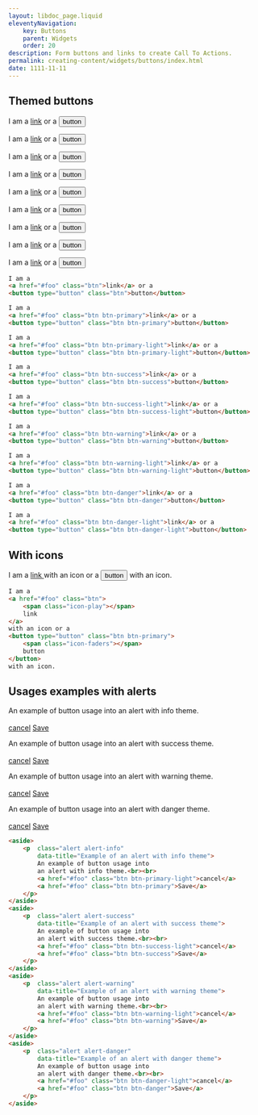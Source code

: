 ```yaml
---
layout: libdoc_page.liquid
eleventyNavigation:
    key: Buttons
    parent: Widgets
    order: 20
description: Form buttons and links to create Call To Actions.
permalink: creating-content/widgets/buttons/index.html
date: 1111-11-11
---
```

## Themed buttons

I am a 
<a href="#foo" class="btn">link</a> or a
<button type="button" class="btn">button</button>

I am a 
<a href="#foo" class="btn btn-primary">link</a> or a 
<button type="button" class="btn btn-primary">button</button>

I am a 
<a href="#foo" class="btn btn-primary-light">link</a> or a 
<button type="button" class="btn btn-primary-light">button</button>

I am a 
<a href="#foo" class="btn btn-success">link</a> or a 
<button type="button" class="btn btn-success">button</button>

I am a 
<a href="#foo" class="btn btn-success-light">link</a> or a 
<button type="button" class="btn btn-success-light">button</button>

I am a 
<a href="#foo" class="btn btn-warning">link</a> or a 
<button type="button" class="btn btn-warning">button</button>

I am a 
<a href="#foo" class="btn btn-warning-light">link</a> or a 
<button type="button" class="btn btn-warning-light">button</button>

I am a 
<a href="#foo" class="btn btn-danger">link</a> or a 
<button type="button" class="btn btn-danger">button</button>

I am a 
<a href="#foo" class="btn btn-danger-light">link</a> or a 
<button type="button" class="btn btn-danger-light">button</button>

```html
I am a 
<a href="#foo" class="btn">link</a> or a
<button type="button" class="btn">button</button>

I am a 
<a href="#foo" class="btn btn-primary">link</a> or a 
<button type="button" class="btn btn-primary">button</button>

I am a 
<a href="#foo" class="btn btn-primary-light">link</a> or a 
<button type="button" class="btn btn-primary-light">button</button>

I am a 
<a href="#foo" class="btn btn-success">link</a> or a 
<button type="button" class="btn btn-success">button</button>

I am a 
<a href="#foo" class="btn btn-success-light">link</a> or a 
<button type="button" class="btn btn-success-light">button</button>

I am a 
<a href="#foo" class="btn btn-warning">link</a> or a 
<button type="button" class="btn btn-warning">button</button>

I am a 
<a href="#foo" class="btn btn-warning-light">link</a> or a 
<button type="button" class="btn btn-warning-light">button</button>

I am a 
<a href="#foo" class="btn btn-danger">link</a> or a 
<button type="button" class="btn btn-danger">button</button>

I am a 
<a href="#foo" class="btn btn-danger-light">link</a> or a 
<button type="button" class="btn btn-danger-light">button</button>
```

## With icons

I am a 
<a href="#foo" class="btn">
    <span class="icon-play"></span> 
    link
</a>
with an icon or a 
<button type="button" class="btn btn-primary">
    <span class="icon-faders"></span>
    button
</button>
with an icon.

```html
I am a 
<a href="#foo" class="btn">
    <span class="icon-play"></span> 
    link
</a>
with an icon or a 
<button type="button" class="btn btn-primary">
    <span class="icon-faders"></span>
    button
</button>
with an icon.
```

## Usages examples with alerts

<aside>
    <p  class="alert alert-info"
        data-title="Example of an alert with info theme">
        An example of button usage into
        an alert with info theme.<br><br>
        <a href="#foo" class="btn btn-primary-light">cancel</a> 
        <a href="#foo" class="btn btn-primary">Save</a>
    </p>
</aside>
<aside>
    <p  class="alert alert-success"
        data-title="Example of an alert with success theme">
        An example of button usage into
        an alert with success theme.<br><br>
        <a href="#foo" class="btn btn-success-light">cancel</a> 
        <a href="#foo" class="btn btn-success">Save</a>
    </p>
</aside>
<aside>
    <p  class="alert alert-warning"
        data-title="Example of an alert with warning theme">
        An example of button usage into
        an alert with warning theme.<br><br>
        <a href="#foo" class="btn btn-warning-light">cancel</a> 
        <a href="#foo" class="btn btn-warning">Save</a>
    </p>
</aside>
<aside>
    <p  class="alert alert-danger"
        data-title="Example of an alert with danger theme">
        An example of button usage into
        an alert with danger theme.<br><br>
        <a href="#foo" class="btn btn-danger-light">cancel</a> 
        <a href="#foo" class="btn btn-danger">Save</a>
    </p>
</aside>

```html
<aside>
    <p  class="alert alert-info"
        data-title="Example of an alert with info theme">
        An example of button usage into
        an alert with info theme.<br><br>
        <a href="#foo" class="btn btn-primary-light">cancel</a> 
        <a href="#foo" class="btn btn-primary">Save</a>
    </p>
</aside>
<aside>
    <p  class="alert alert-success"
        data-title="Example of an alert with success theme">
        An example of button usage into
        an alert with success theme.<br><br>
        <a href="#foo" class="btn btn-success-light">cancel</a> 
        <a href="#foo" class="btn btn-success">Save</a>
    </p>
</aside>
<aside>
    <p  class="alert alert-warning"
        data-title="Example of an alert with warning theme">
        An example of button usage into
        an alert with warning theme.<br><br>
        <a href="#foo" class="btn btn-warning-light">cancel</a> 
        <a href="#foo" class="btn btn-warning">Save</a>
    </p>
</aside>
<aside>
    <p  class="alert alert-danger"
        data-title="Example of an alert with danger theme">
        An example of button usage into
        an alert with danger theme.<br><br>
        <a href="#foo" class="btn btn-danger-light">cancel</a> 
        <a href="#foo" class="btn btn-danger">Save</a>
    </p>
</aside>
```